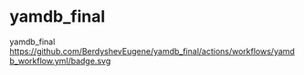 # yamdb_final
yamdb_final   
https://github.com/BerdyshevEugene/yamdb_final/actions/workflows/yamdb_workflow.yml/badge.svg